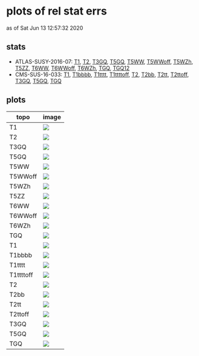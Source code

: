 # plots of rel stat errs
as of Sat Jun 13 12:57:32 2020

## stats
 * ATLAS-SUSY-2016-07: [T1](#CMS-SUS-16-033_TGQ), [T2](#CMS-SUS-16-033_TGQ), [T3GQ](#CMS-SUS-16-033_TGQ), [T5GQ](#CMS-SUS-16-033_TGQ), [T5WW](#CMS-SUS-16-033_TGQ), [T5WWoff](#CMS-SUS-16-033_TGQ), [T5WZh](#CMS-SUS-16-033_TGQ), [T5ZZ](#CMS-SUS-16-033_TGQ), [T6WW](#CMS-SUS-16-033_TGQ), [T6WWoff](#CMS-SUS-16-033_TGQ), [T6WZh](#CMS-SUS-16-033_TGQ), [TGQ](#CMS-SUS-16-033_TGQ), [TGQ12](#CMS-SUS-16-033_TGQ)
 * CMS-SUS-16-033: [T1](#CMS-SUS-16-033_TGQ), [T1bbbb](#CMS-SUS-16-033_TGQ), [T1tttt](#CMS-SUS-16-033_TGQ), [T1ttttoff](#CMS-SUS-16-033_TGQ), [T2](#CMS-SUS-16-033_TGQ), [T2bb](#CMS-SUS-16-033_TGQ), [T2tt](#CMS-SUS-16-033_TGQ), [T2ttoff](#CMS-SUS-16-033_TGQ), [T3GQ](#CMS-SUS-16-033_TGQ), [T5GQ](#CMS-SUS-16-033_TGQ), [TGQ](#CMS-SUS-16-033_TGQ)

## plots
| **topo** | **image** |
|----------|-----------|
| <a name="ATLAS-SUSY-2016-07_T1">T1</a> | <img src="relstaterr_ATLAS-SUSY-2016-07_T1.png?2045852" /> |
| <a name="ATLAS-SUSY-2016-07_T2">T2</a> | <img src="relstaterr_ATLAS-SUSY-2016-07_T2.png?2045852" /> |
| <a name="ATLAS-SUSY-2016-07_T3GQ">T3GQ</a> | <img src="relstaterr_ATLAS-SUSY-2016-07_T3GQ.png?2045852" /> |
| <a name="ATLAS-SUSY-2016-07_T5GQ">T5GQ</a> | <img src="relstaterr_ATLAS-SUSY-2016-07_T5GQ.png?2045852" /> |
| <a name="ATLAS-SUSY-2016-07_T5WW">T5WW</a> | <img src="relstaterr_ATLAS-SUSY-2016-07_T5WW.png?2045852" /> |
| <a name="ATLAS-SUSY-2016-07_T5WWoff">T5WWoff</a> | <img src="relstaterr_ATLAS-SUSY-2016-07_T5WWoff.png?2045852" /> |
| <a name="ATLAS-SUSY-2016-07_T5WZh">T5WZh</a> | <img src="relstaterr_ATLAS-SUSY-2016-07_T5WZh.png?2045852" /> |
| <a name="ATLAS-SUSY-2016-07_T5ZZ">T5ZZ</a> | <img src="relstaterr_ATLAS-SUSY-2016-07_T5ZZ.png?2045852" /> |
| <a name="ATLAS-SUSY-2016-07_T6WW">T6WW</a> | <img src="relstaterr_ATLAS-SUSY-2016-07_T6WW.png?2045852" /> |
| <a name="ATLAS-SUSY-2016-07_T6WWoff">T6WWoff</a> | <img src="relstaterr_ATLAS-SUSY-2016-07_T6WWoff.png?2045852" /> |
| <a name="ATLAS-SUSY-2016-07_T6WZh">T6WZh</a> | <img src="relstaterr_ATLAS-SUSY-2016-07_T6WZh.png?2045852" /> |
| <a name="ATLAS-SUSY-2016-07_TGQ">TGQ</a> | <img src="relstaterr_ATLAS-SUSY-2016-07_TGQ.png?2045852" /> |
| <a name="CMS-SUS-16-033_T1">T1</a> | <img src="relstaterr_CMS-SUS-16-033_T1.png?2045852" /> |
| <a name="CMS-SUS-16-033_T1bbbb">T1bbbb</a> | <img src="relstaterr_CMS-SUS-16-033_T1bbbb.png?2045852" /> |
| <a name="CMS-SUS-16-033_T1tttt">T1tttt</a> | <img src="relstaterr_CMS-SUS-16-033_T1tttt.png?2045852" /> |
| <a name="CMS-SUS-16-033_T1ttttoff">T1ttttoff</a> | <img src="relstaterr_CMS-SUS-16-033_T1ttttoff.png?2045852" /> |
| <a name="CMS-SUS-16-033_T2">T2</a> | <img src="relstaterr_CMS-SUS-16-033_T2.png?2045852" /> |
| <a name="CMS-SUS-16-033_T2bb">T2bb</a> | <img src="relstaterr_CMS-SUS-16-033_T2bb.png?2045852" /> |
| <a name="CMS-SUS-16-033_T2tt">T2tt</a> | <img src="relstaterr_CMS-SUS-16-033_T2tt.png?2045852" /> |
| <a name="CMS-SUS-16-033_T2ttoff">T2ttoff</a> | <img src="relstaterr_CMS-SUS-16-033_T2ttoff.png?2045852" /> |
| <a name="CMS-SUS-16-033_T3GQ">T3GQ</a> | <img src="relstaterr_CMS-SUS-16-033_T3GQ.png?2045852" /> |
| <a name="CMS-SUS-16-033_T5GQ">T5GQ</a> | <img src="relstaterr_CMS-SUS-16-033_T5GQ.png?2045852" /> |
| <a name="CMS-SUS-16-033_TGQ">TGQ</a> | <img src="relstaterr_CMS-SUS-16-033_TGQ.png?2045852" /> |
